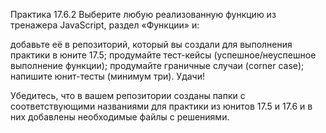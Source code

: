 Практика 17.6.2
Выберите любую реализованную функцию из тренажера JavaScript, раздел «Функции» и:

добавьте её в репозиторий, который вы создали для выполнения практики в юните 17.5;
продумайте тест-кейсы (успешное/неуспешное выполнение функции);
продумайте граничные случаи (corner case);
напишите юнит-тесты (минимум три).
Удачи!

Убедитесь, что в вашем репозитории созданы папки с соответствующими названиями для практики из юнитов 17.5 и 17.6 и в них добавлены необходимые файлы с решениями.
